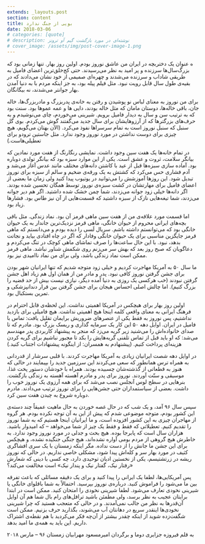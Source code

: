 ```yaml
---
extends: _layouts.post
section: content
title: بویی از جنگ ندارد
date: 2018-03-06
# categories: [quote]
# description: نوشته‌ای در مورد بازگشت گیم آو ترونز
# cover_image: /assets/img/post-cover-image-1.png
---
```




ه عنوان یک دختربچه در ایران من عاشق نوروز بودم. اولین روز بهار. تنها زمانی بود که بزرگ‌سال‌ها سرزنده و پر امید به نظر می‌رسیدند. حتی کج‌خلق‌ترین اعضای فامیل به طریقی شاداب و سرزنده می‌شدند و چهره‌ای صمیمی از خود نشان می‌دادند که در بقیه‌ی طول سال قابل رویت نبود. مثل فیلم پیله بود، به جز اینکه مردم با به دنیا آمدن بهار جوانتر می‌شدند، نه بیگانگان.

برای من نوروز به معنای لباس نو پوشیدن و رفتن به خانه‌ی پدربزرگ و مادربزرگ‌ها، خاله جان، باقی خاله‌ها، دوستان مامان که مثل خاله بودند، دایی ها و عمه عموها بود. سنت بود که به ترتیب سن و سال به دیدار فامیل برویم. شیرینی می‌خوردم، چای می‌نوشیدم و به حرف‌های بزرگتر‌ها که از آرزوهایشان برای سال جدید می‌گفتند گوش می‌کردم. بوی گل سنبل که سنبل نوروز است به تمام سرسراها نفوذ می‌کرد. (الآن بهتان می‌گویم، هیچ چیزی برای دوست نداشتن در مورد نوروز وجود ندارد. مثل جاستین ترودو برای تعطیلی‌هاست.)

در تمام خانه‌ها یک هفت سین وجود داشت. نمایشی رنگارنگ از هفت مورد نمادین که بیانگر سلامت، ثروت و عشق است. یکی از این موارد سبزه بود که بیانگر تولدی دوباره بود. آماده سازی سبزه‌ها قبل از عید با کاشتن دانه‌های مختلف مانند عدس آغاز می‌شد و آدم فشاری حس می‌کرد که کشتش به یک ورقه‌ی ضخیم و سالم از سبزه برای نوروز تبدیل شود. این روزها آموزشش را می‌توانید در یوتیوب پیدا کنید ولی زمان ما بعضی از اعضای فامیل برای مهارتشان در کشت سبزه‌ی نوروز توسط همگان تحسین شده بودند. اگر دانه‌ها خیلی زود جوانه می‌زدند، شما چمن خشک شده داشتید. اگر هم دیر جوانه می‌زدند، شما تیغه‌هایی نازک از سبزه داشتید که قسمت‌هایی از آن نیز طاس بود. فشارها زیاد بود.

اما قسمت مورد علاقه‌ی من از هفت سین ماهی قرمز آن بود. نماد زندگی. مثل باقی بچه‌های ایرانی محروم از حیوان خانگی، ماهی قرمز نزدیک‌ترین جاندار به یک حیوان خانگی بود که می‌توانستم داشته باشم. سریال لَسی را دیده بودم و می‌دانستم که ماهی قرمز جایگزین مناسبی برای یک حیوان خانگی وفادار که اگر در چاه افتادی بیاید و نجاتت بدهد، نبود. با این حال ساعت‌ها را صرف تماشای ماهی کوچک در تنگ می‌کردم و دعاگویان که صبح روز بعد که بهش سر می‌زنم روی شکمش شناور نباشد. ماهی قرمز ممکن است نماد زندگی باشد، ولی برای من نماد ناامیدی نیز بود.

ما سال ۵۰ به آمریکا مهاجرت کردیم و خیلی زود متوجه شدیم که تنها ایرانیان شهر بودن برای جشن گرفتن نوروز کافی نبود. پدر و مادر من از همان اول هم زیاد اهل جشن گرفتن نبودند (خب هرکسی یک روزی به دنیا آمده دیگر، نیازی نیست بیش از حد قضیه را بزرگ کنیم). اما چالش اصلی احساس هیجان برای جشن گرفتن بین قرار دندانپزشکی و تمرین بستکبال بود.

اولین روز بهار برای هیچکس در آمریکا اهمیتی نداشت. این لحظه‌ی قابل احترام در فرهنگ ایرانی به معنای واقعی کلمه اینجا هیچ اهمیتی نداشت. هیچ فامیلی برای بازدید نداشتیم، پس نوروز به فقط یکی از عنصرهای ضروریش برایمان تقلیل یافت: تماس با فامیل در ایران. اوایل دهه ۵۰ این کار یک سرمایه گذاری و ریسک بزرگ بود. مادرم که تا صدای خانواده‌اش را می‌شنید زیر گریه می‌زد که منجر به پیشنهاد کاربردی پدر مهندسم می‌شد: که او باید قبل از تماس تلفنی گریه‌هایش را بکد تا مجبور نباشیم برای گریه کردن هزینه‌ای پرداخت کنیم. (پیشنهادم به همسران: از اینگونه پیشنهادات اجتناب کنید.)

در اوایل دهه شصت ایرانیان زیادی به آمریکا مهاجرت کردند. با قلبی سرشار از قدردانی به همراه ترس همانطور که سعی می‌کردند این سرزمین جدید را بپیمایند در حالی که هنوز به قطعاتی از گذشته‌شان چسبیده بودند. همراه با خودشان دستور پخت غذا، موسیقی و سنّت آوردند. نوروز برای پدر و مادرم آهسته آهسته به زندگی بازگشت. بنرهایی در سطح لوس آنجلس نصب می‌شد که برای همه آرزوی یک نوروز خوب را داشت. بعضی از سیاستمداران حتی جشن‌هایی را برای نوروز ترتیب می‌دادند. مادرم دوباره شروع به چیدن هفت سین کرد.

سپس سال ۹۶ آمد، و یک شب که در حال غصه خوردن به حال ماهیت عمیقاً چند دسته‌ی این کشور بودم، متوجه موضوعی شدم که پیش از این به آن توجه نکرده بودم. هر گروه از مهاجران چیزی به این کشور افزوده است، و ما ایرانیان اینجا هستیم که به شما نوروز را تقدیم کنیم. تعطیلاتی که فقط و فقط یک چیز از شما می‌خواهد – که امیدوار باشید. هزاران سال است که پابرجا بوده. هیچ بحث و جدلی در مورد نوروز وجود ندارد. به خاطرش هیچ گروهی از مردم بومی آواره نشده‌اند، هیچ جنگی جنگیده نشده، و هیچکس برای این جشن ما جانش را از دست نداده. مگر اینکه زمستان با یک سری افشاگری کثیف در مورد بهار سر و کله‌اش پیدا شود، مشکلی خاصی نداریم. در حالی که نوروز ریشه در زرتشتیسم، یکی از نخستین ادیان توحیدی دارد، چه کسی با دینی که شعارش «رفتار نیک، گفتار نیک و پندار نیک» است مخالفت می‌کند؟

پس آمریکایی‌ها، لطفا یک ایرانی را پیدا کنید و برای یک دقیقه مسائلی که باعث تفرقه بین ما می‌شود را فراموش کنید. درباره‌ی نوروز بپرسید. احتمالاً به شما باقلوای خانگی یا شیرینی نخودی تعارف می‌شود. لطفا شیرینی نخودی را امتحان کنید. ممکن است در ابتدا برایتان عجیب به نظر برسد، ولی مطمئن باشید ترافل‌های رام بال شما هم آن اوایل آن‌قدرها به نظر من جالب نمی‌آمدند. و در حالی که متعجب هستید که چرا شیرینی نخودی‌ها اینقدر سریع در دهانتان آب می‌شوند، بگذارید حرف بزنیم. ممکن است شگفت‌زده شوید از اینکه چقدر بیشتر از آن‌چه فکر می‌کردید با هم نقطه‌ی اشتراک داریم. این باید به همه‌ی ما امید بدهد.

به قلم فیروزه جزایری دوما
و برگردان امیرمسعود مهرابیان
زمستان ۹۶ – مارس ۲۰۱۸



